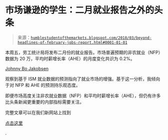 <!--yml

分类：未分类

日期：2024-05-18 02:43:56

-->

# 市场谦逊的学生：二月就业报告之外的头条

> 来源：[`humblestudentofthemarkets.blogspot.com/2018/03/beyond-headlines-of-february-jobs-report.html#0001-01-01`](https://humblestudentofthemarkets.blogspot.com/2018/03/beyond-headlines-of-february-jobs-report.html#0001-01-01)

本周五，劳工统计局将发布二月份的就业报告。市场普遍预期的非农就业（NFP）数据为 20 万，平均时薪增长率（AHE）的月度变化共识为 0.2%。

[Johnny Bo Jakobsen](https://twitter.com/jbjakobsen/status/970676055907414017)

观察到基于 ISM 就业数据的预测指向了就业市场的增强。基于这一分析，我倾向于对 NFP 和 AHE 的预测持乐观态度。

即便市场高度关注非农就业数据（NFP）和平均时薪增长率（AHE），但仍有许多比头条新闻更重要的内部指标需要关注。

完整文章可以在我们新网站上找到

[点击这里](https://humblestudentofthemarkets.com/2018/03/06/beyond-the-headlines-of-the-february-jobs-report/)

.
